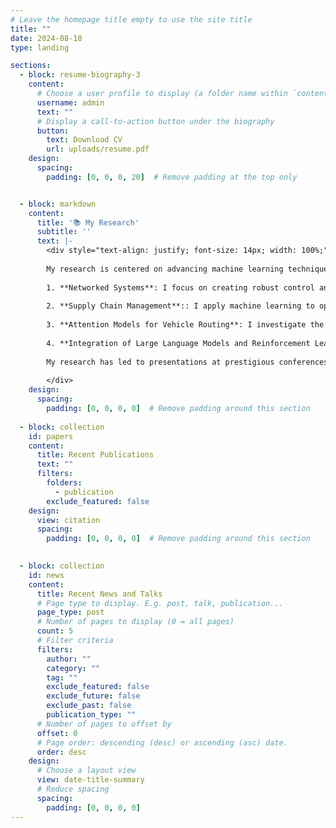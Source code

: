 ```yaml
---
# Leave the homepage title empty to use the site title
title: ""
date: 2024-08-18
type: landing

sections:
  - block: resume-biography-3
    content:
      # Choose a user profile to display (a folder name within `content/authors/`)
      username: admin
      text: ""
      # Display a call-to-action button under the biography
      button:
        text: Download CV
        url: uploads/resume.pdf
    design:
      spacing:
        padding: [0, 0, 0, 20]  # Remove padding at the top only


  - block: markdown
    content:
      title: '📚 My Research'
      subtitle: ''
      text: |-
        <div style="text-align: justify; font-size: 14px; width: 100%;">
        
        My research is centered on advancing machine learning techniques, particularly reinforcement learning (RL) and optimization, to tackle complex challenges across various domains. The crux of my work lies in developing intelligent solutions that bridge the gap between theoretical advancements and their practical applications in critical infrastructure.
        
        1. **Networked Systems**: I focus on creating robust control and optimization strategies for networked systems, such as power grids, vehicle networks, and railway systems. By enhancing efficiency and reliability, this work aims to bolster the resilience and performance of essential infrastructure.
        
        2. **Supply Chain Management**:: I apply machine learning to optimize supply chain operations, directly addressing logistical challenges that impact efficiency and cost-effectiveness. This work is particularly relevant in the context of global supply chain disruptions, where AI-driven solutions can offer significant improvements.
        
        3. **Attention Models for Vehicle Routing**: I investigate the use of attention models to solve vehicle routing problems with time windows. This research contributes to advancements in transportation logistics, aiming to improve the efficiency of routing systems in dynamic environments.
        
        4. **Integration of Large Language Models and Reinforcement Learning**: I explore novel methodologies that combine large language models (LLMs) with RL to enhance scheduling and optimization across various networked systems, including innovative applications in train scheduling. This interdisciplinary approach seeks to push the boundaries of AI's capabilities in real-world scenarios.
        
        My research has led to presentations at prestigious conferences, including main track papers at AAAI and ECAI, as well as workshops at NeurIPS. I continue to contribute to the field with ongoing paper submissions and patent applications. My focus remains on advancing reinforcement learning and optimization techniques, particularly in their application to networked systems, where I aim to develop intelligent and efficient solutions for real-world challenges in power, transportation, and related fields.
        
        </div>
    design:
      spacing:
        padding: [0, 0, 0, 0]  # Remove padding around this section
    
  - block: collection
    id: papers
    content:
      title: Recent Publications
      text: ""
      filters:
        folders:
          - publication
        exclude_featured: false
    design:
      view: citation
      spacing:
        padding: [0, 0, 0, 0]  # Remove padding around this section

    
  - block: collection
    id: news
    content:
      title: Recent News and Talks
      # Page type to display. E.g. post, talk, publication...
      page_type: post
      # Number of pages to display (0 = all pages)
      count: 5
      # Filter criteria
      filters:
        author: ""
        category: ""
        tag: ""
        exclude_featured: false
        exclude_future: false
        exclude_past: false
        publication_type: ""
      # Number of pages to offset by
      offset: 0
      # Page order: descending (desc) or ascending (asc) date.
      order: desc
    design:
      # Choose a layout view
      view: date-title-summary
      # Reduce spacing
      spacing:
        padding: [0, 0, 0, 0]
---
```

